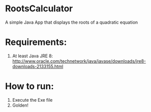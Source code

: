 # RootsCalculator

A simple Java App that displays the roots of a quadratic equation

# Requirements:
  1. At least Java JRE 8: http://www.oracle.com/technetwork/java/javase/downloads/jre8-downloads-2133155.html

# How to run:
  1. Execute the Exe file
  2. Golden!


